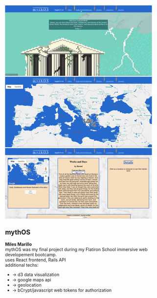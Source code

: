 ![demo one](./mythosone.gif)
![demo two](./mythosmap.gif)
![demo three](./mythosstory.gif)

<h2>mythOS</h2>
<strong>Miles Marillo</strong>
<br/>
mythOS was my final project during my Flatiron School immersive web developement bootcamp.<br/>
uses React frontend, Rails API<br/>
additional techs:
<ul>
  <li> -> d3 data visualization </li>
  <li> -> google maps api </li>
  <li> -> geolocation </li>
  <li> -> bCrypt/javascript web tokens for authorization </li>
</ul>
